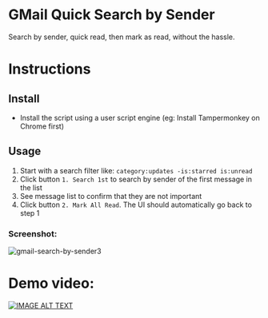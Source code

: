 # GMail Quick Search by Sender
Search by sender, quick read, then mark as read, without the hassle.

# Instructions
## Install
- Install the script using a user script engine (eg: Install Tampermonkey on Chrome first)

## Usage
1. Start with a search filter like: `category:updates -is:starred is:unread `
1. Click button `1. Search 1st` to search by sender of the first message in the list
1. See message list to confirm that they are not important
1. Click button `2. Mark All Read`. The UI should automatically go back to step 1

### Screenshot:
![gmail-search-by-sender3](https://user-images.githubusercontent.com/451487/206716975-d6674eff-3b5d-498e-8f25-529e40a92dee.png)

# Demo video:


[![IMAGE ALT TEXT](http://img.youtube.com/vi/kYFkjBdsaCY/0.jpg)](http://www.youtube.com/watch?v=kYFkjBdsaCY "Demo Video")

